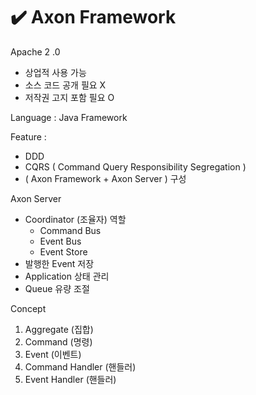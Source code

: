 # ✔️ Axon Framework

Apache 2 .0

* 상업적 사용 가능
* 소스 코드 공개 필요 X
* 저작권 고지 포함 필요 O



Language :  Java Framework

Feature :

* DDD
* CQRS ( Command Query Responsibility Segregation )
* ( Axon Framework + Axon Server ) 구성



Axon Server&#x20;

* Coordinator (조율자) 역할
  * Command Bus
  * Event Bus
  * Event Store
* 발행한  Event  저장
* Application 상태 관리
* Queue 유량 조절



Concept

1. Aggregate (집합)
2. Command (명령)
3. Event (이벤트)
4. Command Handler (핸들러)
5. Event Handler (핸들러)
